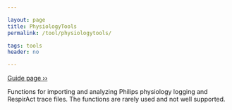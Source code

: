 ```yaml
---

layout: page
title: PhysiologyTools
permalink: /tool/physiologytools/

tags: tools
header: no

---
```


[Guide page ››](/assets/htmldoc/html/guide/{{page.title}}) 

Functions for importing and analyzing Philips physiology logging and
RespirAct trace files. The functions are rarely used and not well
supported. 